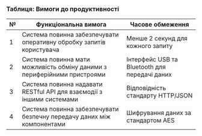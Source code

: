 ### Таблиця: Вимоги до продуктивності

| №  | Функціональна вимога                                              | Часове обмеження                             |
|----|-------------------------------------------------------------------|----------------------------------------------|
| 1  | Система повинна забезпечувати оперативну обробку запитів користувача| Менше 2 секунд для кожного запиту            |
| 2  | Система повинна мати можливість обміну даними з периферійними пристроями | Інтерфейс USB та Bluetooth для передачі даних   |
| 3  | Система повинна надавати RESTful API для взаємодії з іншими системами    | Відповідність стандарту HTTP/JSON               |
| 4  | Система повинна забезпечувати безпечну передачу даних між компонентами   | Шифрування даних за стандартом AES              |
